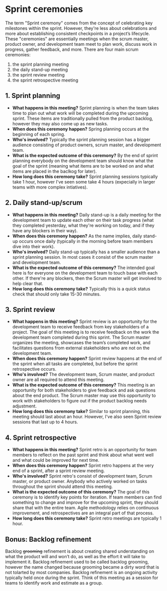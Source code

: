 # Sprint ceremonies
The term "Sprint ceremony" comes from the concept of celebrating key milestones within the sprint. However, they're less about celebrations and more about establishing consistent checkpoints in a project’s lifecycle. These "ceremonies" are essentially meetings when the scrum master, product owner, and development team meet to plan work, discuss work in progress, gather feedback, and more. There are four main scrum ceremonies: 
1. the sprint planning meeting
1. the daily stand-up meeting
1. the sprint review meeting
1. the sprint retrospective meeting

## 1. Sprint planning
* **What happens in this meeting?** Sprint planning is when the team takes time to plan out what work will be completed during the upcoming sprint. These items are traditionally pulled from the product backlog, however they may also come up as new tasks.
* **When does this ceremony happen?** Spring planning occurs at the beginning of each spring.
* **Who's involved?** Typically the sprint planning session has a bigger audience consisting of product owners, scrum master, and development team.
* **What is the expected outcome of this ceremony?** By the end of sprint planning everybody on the development team should know what the goal of the sprint (meaning what items are to be worked on and what items are placed in the baclkog for later).
* **How long does this ceremony take?** Sprint planning sessions typically take 1 hour, however I've seen some take 4 hours (expecially in larger teams with more complex intiatives).

## 2. Daily stand-up/scrum
* **What happens in this meeting?** Daily stand-up is a daily meeting for the development team to update each other on their task progress (what they completed yesterday, what they're working on today, and if they have any blockers in their way).
* **When does this ceremony happen?** As the name implies, daily stand-up occurs once daily (typically in the morning before team members dive into their work).
* **Who's involved?** Daily stand-up typically has a smaller audience than a sprint planning session. In most cases it consist of the scrum master and development team.
* **What is the expected outcome of this ceremony?** The intended goal here is for everyone on the development team to touch base with each other. If there're any blockers, then the Scrum master will get involved to help clear that.
* **How long does this ceremony take?** Typically this is a quick status check that should only take 15-30 minutes.

## 3. Sprint review
* **What happens in this meeting?** Sprint review is an opportunity for the development team to receive feedback from key stakeholders of a project. The goal of this meeting is to receive feedback on the work the development team completed during this sprint. The Scrum master organizes the meeting, showcases the team’s completed work, and facilitates questions from external stakeholders who are not on the development team.
* **When does this ceremony happen?** Sprint review happens at the end of the sprint when all tasks are completed, but before the sprint retrospective occurs. 
* **Who's involved?** The development team, Scrum master, and product owner are all required to attend this meeting.
* **What is the expected outcome of this ceremony?** This meeting is an opportunity for both stakeholders to give feedback and ask questions about the end product. The Scrum master may use this opportunity to work with stakeholders to figure out if the product backlog needs adjustment.
* **How long does this ceremony take?** Similar to sprint planning, this meeting should last about an hour. However, I've also seen Sprint review sessions that last up to 4 hours.

## 4. Sprint retrospective
* **What happens in this meeting?** Sprint retro is an opportunity for team members to reflect on the past sprint and think about what went well and what could be improved for next time.
* **When does this ceremony happen?** Sprint retro happens at the very end of a sprint, after a sprint review meeting. 
* **Who's involved?** Sprint retro's consist of development team, Scrum master, or product owner. Anybody who actively worked on tasks throughout the sprint should attend this meeting.
* **What is the expected outcome of this ceremony?** The goal of this ceremony is to identify key points for iteration. If team members can find something to change and improve for the upcoming sprint, they should share that with the entire team. Agile methodology relies on continuous improvement, and retrospectives are an integral part of that process.
* **How long does this ceremony take?** Sprint retro meetings are typically 1 hour.

## Bonus: Backlog refinement
Backlog ~~grooming~~ refinement is about creating shared understanding on what the product will and won’t do, as well as the effort it will take to implement it. Backlog refinement used to be called backlog grooming, however the name changed because grooming became a dirty word that is not tolarted by most companies. Backlog refinement is an ongoing activity typically held once during the sprint. Think of this meeting as a session for teams to identify work and estimate as a group.
